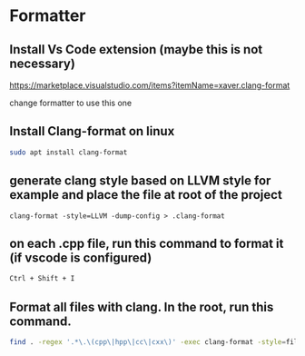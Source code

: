 # Formatter

## Install Vs Code extension (maybe this is not necessary)
https://marketplace.visualstudio.com/items?itemName=xaver.clang-format

change formatter to use this one

## Install Clang-format on linux

```bash
sudo apt install clang-format
```

## generate clang style based on LLVM style for example and place the file at root of the project

```
clang-format -style=LLVM -dump-config > .clang-format
```

## on each .cpp file, run this command to format it (if vscode is configured)

```bash
Ctrl + Shift + I
```

## Format all files with clang. In the root, run this command.

```bash
find . -regex '.*\.\(cpp\|hpp\|cc\|cxx\)' -exec clang-format -style=file -i {} \;
```